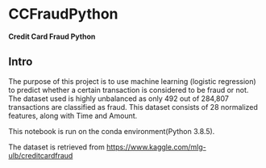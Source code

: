 # CCFraudPython

**Credit Card Fraud Python**

## Intro 

The purpose of this project is to use machine learning (logistic regression) to predict whether a certain transaction is considered to be fraud or not. The dataset used is highly unbalanced as only 492 out of 284,807 transactions are classified as fraud. This dataset consists of 28 normalized features, along with Time and Amount. 

This notebook is run on the conda environment(Python 3.8.5).

The dataset is retrieved from https://www.kaggle.com/mlg-ulb/creditcardfraud

